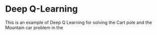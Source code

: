 # Deep Q-Learning

This is an example of Deep Q Learning for solving the Cart pole and the Mountain car problem in the 

